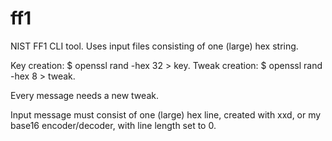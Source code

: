 # ff1
NIST FF1 CLI tool. Uses input files consisting of one (large) hex string.

Key creation: $ openssl rand -hex 32 > key.
Tweak creation: $ openssl rand -hex 8 > tweak.

Every message needs a new tweak.

Input message must consist of one (large) hex line, created with xxd,
or my base16 encoder/decoder, with line length set to 0.
